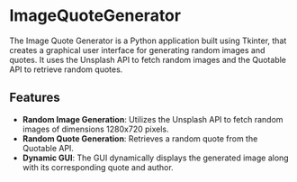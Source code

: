 # ImageQuoteGenerator

The Image Quote Generator is a Python application built using Tkinter, that creates a graphical user interface for generating random images and quotes. It uses the Unsplash API to fetch random images and the Quotable API to retrieve random quotes.

## Features

- **Random Image Generation**: Utilizes the Unsplash API to fetch random images of dimensions 1280x720 pixels.
- **Random Quote Generation**: Retrieves a random quote from the Quotable API.
- **Dynamic GUI**: The GUI dynamically displays the generated image along with its corresponding quote and author.